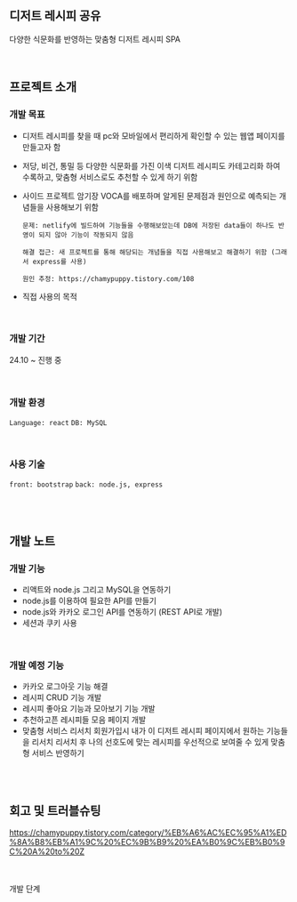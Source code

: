 디저트 레시피 공유
--
다양한 식문화를 반영하는 맞춤형 디저트 레시피 SPA

<br/>

프로젝트 소개
--
### 개발 목표
- 디저트 레시피를 찾을 때 pc와 모바일에서 편리하게 확인할 수 있는 웹앱 페이지를 만들고자 함
- 저당, 비건, 통밀 등 다양한 식문화를 가진 이색 디저트 레시피도 카테고리화 하여 수록하고, 맞춤형 서비스로도 추천할 수 있게 하기 위함
- 사이드 프로젝트 암기장 VOCA를 배포하며 알게된 문제점과 원인으로 예측되는 개념들을 사용해보기 위함<br/>
  ```
  문제: netlify에 빌드하여 기능들을 수행해보았는데 DB에 저장된 data들이 하나도 반영이 되지 않아 기능이 작동되지 않음
  
  해결 접근: 새 프로젝트를 통해 해당되는 개념들을 직접 사용해보고 해결하기 위함 (그래서 express를 사용)
  
  원인 추정: https://chamypuppy.tistory.com/108
  ```

- 직접 사용의 목적

<br/>

### 개발 기간
24.10 ~ 진행 중

<br/>

### 개발 환경
```Language: react```
```DB: MySQL```

<br/>

### 사용 기술
```front: bootstrap```
```back: node.js, express```

<br/><br/>

개발 노트
--
### 개발 기능
- 리액트와 node.js 그리고 MySQL을 연동하기
- node.js를 이용하여 필요한 API를 만들기
- node.js와 카카오 로그인 API를 연동하기 (REST API로 개발)
- 세션과 쿠키 사용

<br/>

### 개발 예정 기능
- 카카오 로그아웃 기능 해결
- 레시피 CRUD 기능 개발
- 레시피 좋아요 기능과 모아보기 기능 개발
- 추천하고픈 레시피들 모음 페이지 개발
- 맞춤형 서비스 리서치
  회원가입시 내가 이 디저트 레시피 페이지에서 원하는 기능들을 리서치
  리서치 후 나의 선호도에 맞는 레시피를 우선적으로 보여줄 수 있게 맞춤형 서비스 반영하기

<br/><br/>

회고 및 트러블슈팅
--
https://chamypuppy.tistory.com/category/%EB%A6%AC%EC%95%A1%ED%8A%B8%EB%A1%9C%20%EC%9B%B9%20%EA%B0%9C%EB%B0%9C%20A%20to%20Z

<br/><br/>
개발 단계
